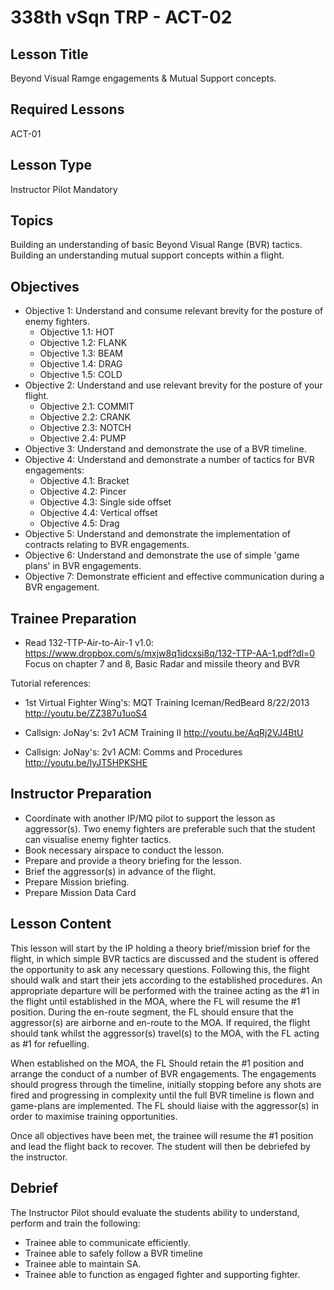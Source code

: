 # 338th vSqn TRP - ACT-02
## Lesson Title
Beyond Visual Ramge engagements & Mutual Support concepts.

## Required Lessons
ACT-01

## Lesson Type
Instructor Pilot Mandatory

## Topics
Building an understanding of basic Beyond Visual Range (BVR) tactics.
Building an understanding mutual support concepts within a flight.

## Objectives
* Objective 1: Understand and consume relevant brevity for the posture of enemy fighters.
  - Objective 1.1: HOT
  - Objective 1.2: FLANK
  - Objective 1.3: BEAM
  - Objective 1.4: DRAG
  - Objective 1.5: COLD
* Objective 2: Understand and use relevant brevity for the posture of your flight.
  - Objective 2.1: COMMIT
  - Objective 2.2: CRANK
  - Objective 2.3: NOTCH
  - Objective 2.4: PUMP
* Objective 3: Understand and demonstrate the use of a BVR timeline.
* Objective 4: Understand and demonstrate a number of tactics for BVR engagements:
  - Objective 4.1: Bracket
  - Objective 4.2: Pincer
  - Objective 4.3: Single side offset
  - Objective 4.4: Vertical offset
  - Objective 4.5: Drag
* Objective 5: Understand and demonstrate the implementation of contracts relating to BVR engagements.
* Objective 6: Understand and demonstrate the use of simple 'game plans' in BVR engagements.
* Objective 7: Demonstrate efficient and effective communication during a BVR engagement.

## Trainee Preparation
- Read 132-TTP-Air-to-Air-1 v1.0: https://www.dropbox.com/s/mxjw8q1idcxsi8q/132-TTP-AA-1.pdf?dl=0
Focus on chapter 7 and 8, Basic Radar and missile theory and BVR

Tutorial references:
- 1st Virtual Fighter Wing's: MQT Training Iceman/RedBeard 8/22/2013
http://youtu.be/ZZ387u1uoS4

- Callsign: JoNay's: 2v1 ACM Training II
http://youtu.be/AqRj2VJ4BtU

- Callsign: JoNay's: 2v1 ACM: Comms and Procedures
http://youtu.be/lyJT5HPKSHE

## Instructor Preparation
- Coordinate with another IP/MQ pilot to support the lesson as aggressor(s). Two enemy fighters are preferable such that the student can visualise enemy fighter tactics. 
- Book necessary airspace to conduct the lesson.
- Prepare and provide a theory briefing for the lesson.
- Brief the aggressor(s) in advance of the flight.
- Prepare Mission briefing.
- Prepare Mission Data Card

## Lesson Content
This lesson will start by the IP holding a theory brief/mission brief for the flight, in which simple BVR tactics are discussed and the student is offered the opportunity to ask any necessary questions. Following this, the flight should walk and start their jets according to the established procedures. An appropriate departure will be performed with the trainee acting as the #1 in the flight until established in the MOA, where the FL will resume the #1 position. During the en-route segment, the FL should ensure that the aggressor(s) are airborne and en-route to the MOA. If required, the flight should tank whilst the aggressor(s) travel(s) to the MOA, with the FL acting as #1 for refuelling.

When established on the MOA, the FL Should retain the #1 position and arrange the conduct of a number of BVR engagements. The engagements should progress through the timeline, initially stopping before any shots are fired and progressing in complexity until the full BVR timeline is flown and game-plans are implemented. The FL should liaise with the aggressor(s) in order to maximise training opportunities.

Once all objectives have been met, the trainee will resume the #1 position and lead the flight back to recover. The student will then be debriefed by the instructor.

## Debrief
The Instructor Pilot should evaluate the students ability to understand, perform and train the following:
- Trainee able to communicate efficiently.
- Trainee able to safely follow a BVR timeline 
- Trainee able to maintain SA.
- Trainee able to function as engaged fighter and supporting fighter.